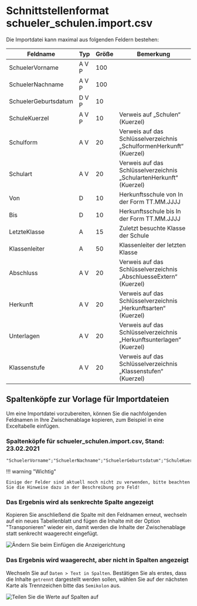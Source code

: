 # Schnittstellenformat schueler_schulen.import.csv

Die Importdatei kann maximal aus folgenden Feldern bestehen:

Feldname| Typ| Größe| Bemerkung
--|--|--|--
SchuelerVorname |A V P| 100|
SchuelerNachname |A V P |100|
SchuelerGeburtsdatum |D V P |10| 
SchuleKuerzel |A V P |10| Verweis auf „Schulen“ (Kuerzel)
Schulform |A V| 20 |Verweis auf das Schlüsselverzeichnis „SchulformenHerkunft“ (Kuerzel)
Schulart |A V |20| Verweis auf das Schlüsselverzeichnis „SchulartenHerkunft“ (Kuerzel)
Von |D | 10| Herkunftsschule von In der Form TT.MM.JJJJ
Bis |D  |10 |Herkunftsschule bis In der Form TT.MM.JJJJ
LetzteKlasse| A |15 |Zuletzt besuchte Klasse der Schule
Klassenleiter|A |50 |Klassenleiter der letzten Klasse
Abschluss |A V| 20| Verweis auf das Schlüsselverzeichnis „AbschluesseExtern“ (Kuerzel)
Herkunft |A V |20| Verweis auf das Schlüsselverzeichnis „Herkunftsarten“ (Kuerzel)
Unterlagen |A V |20| Verweis auf das Schlüsselverzeichnis „Herkunftsunterlagen“ (Kuerzel)
Klassenstufe |A V |20| Verweis auf das Schlüsselverzeichnis „Klassenstufen“ (Kuerzel)

## Spaltenköpfe zur Vorlage für Importdateien

Um eine Importdatei vorzubereiten, können Sie die nachfolgenden Feldnamen in Ihre Zwischenablage kopieren, zum Beispiel in eine Exceltabelle einfügen.

### Spaltenköpfe für schueler_schulen.import.csv, Stand: 23.02.2021

```
"SchuelerVorname";"SchuelerNachname";"SchuelerGeburtsdatum";"SchuleKuerzel";"Schulform";"Schulart";"Von";"Bis";"LetzteKlasse";"Klassenleiter";"Abschluss";"Herkunft";"Unterlagen";"Klassenstufe"
```

!!! warning "Wichtig"

    Einige der Felder sind aktuell noch nicht zu verwenden, bitte beachten Sie die Hinweise dazu in der Beschreibung pro Feld!

### Das Ergebnis wird als senkrechte Spalte angezeigt

Kopieren Sie anschließend die Spalte mit den Feldnamen erneut, wechseln auf ein neues Tabellenblatt und fügen die Inhalte mit der Option "Transponieren" wieder ein, damit werden die Inhalte der Zwischenablage statt senkrecht waagerecht eingefügt.

![Ändern Sie beim Einfügen die Anzeigerichtung](/assets/images/importe/magimp-8.png)

### Das Ergebnis wird waagerecht, aber nicht in Spalten angezeigt

Wechseln Sie auf `Daten > Text in Spalten`. Bestätigen Sie als erstes, dass die Inhalte `getrennt` dargestellt werden sollen, wählen Sie auf der nächsten Karte als Trennzeichen bitte das ``Semikolon`` aus.

![Teilen Sie die Werte auf Spalten auf](/assets/images/importe/magimp-9.png)

